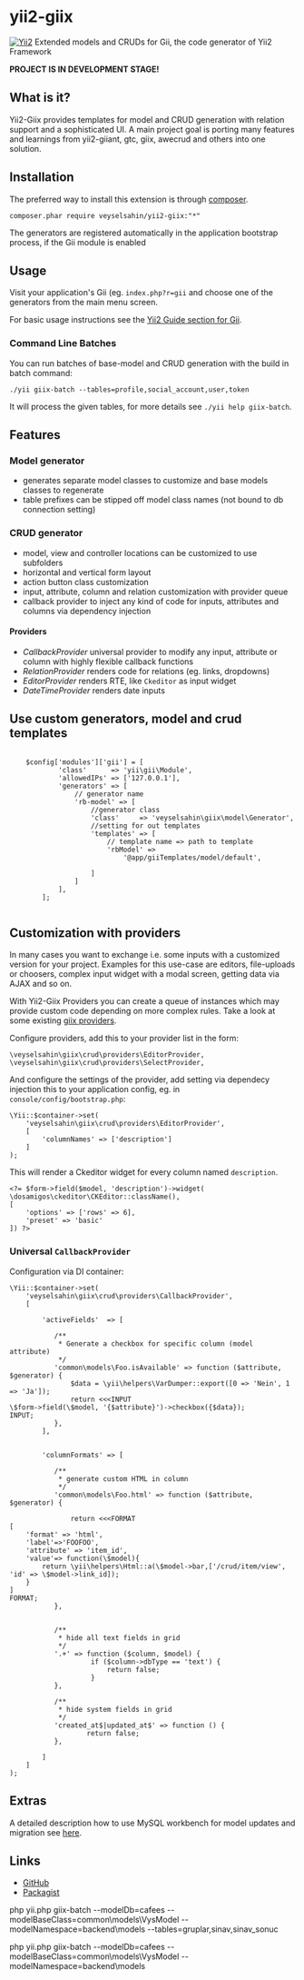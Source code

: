 yii2-giix
===========
[![Yii2](https://img.shields.io/badge/Powered_by-Yii_Framework-green.svg?style=flat)](http://www.yiiframework.com/)
Extended models and CRUDs for Gii, the code generator of Yii2 Framework

**PROJECT IS IN DEVELOPMENT STAGE!**


What is it?
-----------

Yii2-Giix provides templates for model and CRUD generation with relation support and a sophisticated UI.
A main project goal is porting many features and learnings from yii2-giiant, gtc, giix, awecrud and others into one solution.


Installation
------------

The preferred way to install this extension is through [composer](http://getcomposer.org/download/).

    composer.phar require veyselsahin/yii2-giix:"*"

The generators are registered automatically in the application bootstrap process, if the Gii module is enabled

Usage
-----

Visit your application's Gii (eg. `index.php?r=gii` and choose one of the generators from the main menu screen.

For basic usage instructions see the [Yii2 Guide section for Gii](http://www.yiiframework.com/doc-2.0/guide-tool-gii.html).

### Command Line Batches

You can run batches of base-model and CRUD generation with the build in batch command:

    ./yii giix-batch --tables=profile,social_account,user,token

It will process the given tables, for more details see `./yii help giix-batch`.


Features
--------

### Model generator

- generates separate model classes to customize and base models classes to regenerate
- table prefixes can be stipped off model class names (not bound to db connection setting)

### CRUD generator

- model, view and controller locations can be customized to use subfolders
- horizontal and vertical form layout
- action button class customization
- input, attribute, column and relation customization with provider queue
- callback provider to inject any kind of code for inputs, attributes and columns via dependency injection

#### Providers

- *CallbackProvider* universal provider to modify any input, attribute or column with highly flexible callback functions
- *RelationProvider* renders code for relations (eg. links, dropdowns)
- *EditorProvider* renders RTE, like `Ckeditor` as input widget
- *DateTimeProvider* renders date inputs

Use custom generators, model and crud templates
----------------------------
```

    $config['modules']['gii'] = [
            'class'      => 'yii\gii\Module',
            'allowedIPs' => ['127.0.0.1'],
            'generators' => [
                // generator name
                'rb-model' => [
                    //generator class
                    'class'     => 'veyselsahin\giix\model\Generator',
                    //setting for out templates
                    'templates' => [
                        // template name => path to template
                        'rbModel' =>
                            '@app/giiTemplates/model/default',
    
                    ]
                ]
            ],
        ];
    
```

Customization with providers
----------------------------

In many cases you want to exchange i.e. some inputs with a customized version for your project.
Examples for this use-case are editors, file-uploads or choosers, complex input widget with a modal screen, getting
data via AJAX and so on.

With Yii2-Giix Providers you can create a queue of instances which may provide custom code depending on more complex
rules. Take a look at some existing [giix providers](https://github.com/veyselsahin/yii2-giix/tree/develop/crud/providers).

Configure providers, add this to your provider list in the form:

    \veyselsahin\giix\crud\providers\EditorProvider,
    \veyselsahin\giix\crud\providers\SelectProvider,

And configure the settings of the provider, add setting via dependecy injection this to your application config, eg. in `console/config/bootstrap.php`:

    \Yii::$container->set(
        'veyselsahin\giix\crud\providers\EditorProvider',
        [
            'columnNames' => ['description']
        ]
    );

This will render a Ckeditor widget for every column named `description`.

    <?= $form->field($model, 'description')->widget(
    \dosamigos\ckeditor\CKEditor::className(),
    [
        'options' => ['rows' => 6],
        'preset' => 'basic'
    ]) ?>


### Universal `CallbackProvider`

Configuration via DI container:

```
\Yii::$container->set(
    'veyselsahin\giix\crud\providers\CallbackProvider',
    [

        'activeFields'  => [

           /**
            * Generate a checkbox for specific column (model attribute)
            */
           'common\models\Foo.isAvailable' => function ($attribute, $generator) {
               $data = \yii\helpers\VarDumper::export([0 => 'Nein', 1 => 'Ja']);
               return <<<INPUT
\$form->field(\$model, '{$attribute}')->checkbox({$data});
INPUT;
           },
        ],


        'columnFormats' => [

           /**
            * generate custom HTML in column
            */
           'common\models\Foo.html' => function ($attribute, $generator) {

               return <<<FORMAT
[
    'format' => 'html',
    'label'=>'FOOFOO',
    'attribute' => 'item_id',
    'value'=> function(\$model){
        return \yii\helpers\Html::a(\$model->bar,['/crud/item/view', 'id' => \$model->link_id]);
    }
]
FORMAT;
           },


           /**
            * hide all text fields in grid
            */
           '.+' => function ($column, $model) {
                    if ($column->dbType == 'text') {
                        return false;
                    }
           },

           /**
            * hide system fields in grid
            */
           'created_at$|updated_at$' => function () {
                   return false;
           },

        ]
    ]
);
```

Extras
------

A detailed description how to use MySQL workbench for model updates and migration see [here](docs/using-mysql-workbench.md).


Links
-----

- [GitHub](https://github.com/veyselsahin/yii2-giix)
- [Packagist](https://packagist.org/packages/veyselsahin/yii2-giix)


php yii.php  giix-batch   --modelDb=cafees --modelBaseClass=common\\models\\VysModel   --modelNamespace=backend\\models   --tables=gruplar,sinav,sinav_sonuc

php yii.php  giix-batch   --modelDb=cafees --modelBaseClass=common\\models\\VysModel   --modelNamespace=backend\\models 
